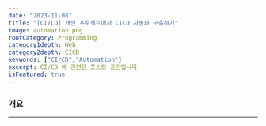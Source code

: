 ```yaml
---
date: "2023-11-08"
title: "[CI/CD] 개인 프로젝트에서 CICD 자동화 구축하기"
image: automation.png
rootCategory: Programming
category1depth: Web
category2depth: CICD
keywords: ["CI/CD","Automation"]
excerpt: CI/CD 에 관련된 포스팅 공간입니다.
isFeatured: true
---
```


### 개요
---

